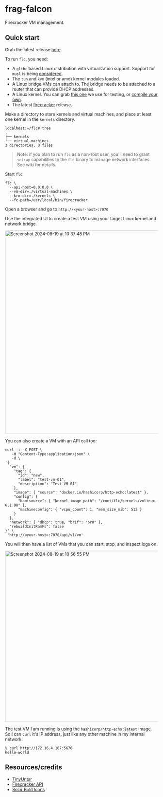 # frag-falcon

Firecracker VM management.

## Quick start

Grab the latest release [here](https://github.com/vaccovecrana/frag-falcon/releases).

To run `flc`, you need:

- A `glibc` based Linux distribution with virtualization support. Support for `musl` is being [considered](https://github.com/vaccovecrana/frag-falcon/issues/9).
- The `tun` and `kvm` (intel or amd) kernel modules loaded.
- A Linux bridge VMs can attach to. The bridge needs to be attached to a router that can provide DHCP addresses.
- A Linux kernel. You can grab [this one](https://github.com/vaccovecrana/frag-falcon/raw/main/ff-test/src/test/resources/kernel/vmlinux-6.1.98) we use for testing, or [compile your own](https://github.com/firecracker-microvm/firecracker/tree/main/resources/guest_configs).
- The latest [firecracker](https://github.com/firecracker-microvm/firecracker/releases) release.

Make a directory to store kernels and virtual machines, and place at least one kernel in the `kernels` directory.

```
localhost:~/flc# tree
.
├── kernels
└── virtual-machines
3 directories, 0 files 
```

> Note: if you plan to run `flc` as a non-root user, you'll need to grant `setcap` capabilities to the `flc` binary to manage network interfaces. See wiki for details.

Start `flc`:

```
flc \
  --api-host=0.0.0.0 \
  --vm-dir=./virtual-machines \
  --krn-dir=./kernels \
  --fc-path=/usr/local/bin/firecracker
```

Open a browser and go to `http://<your-host>:7070`

Use the integrated UI to create a test VM using your target Linux kernel and network bridge.

<img width="668" alt="Screenshot 2024-08-19 at 10 37 48 PM" src="https://github.com/user-attachments/assets/e0abe564-6605-4902-bf62-84f4e79e43c9">

You can also create a VM with an API call too:

```
curl -i -X POST \
   -H "Content-Type:application/json" \
   -d \
'{
  "vm": {
    "tag": {
      "id": "new",
      "label": "test-vm-01",
      "description": "Test VM 01"
    },
    "image": { "source": "docker.io/hashicorp/http-echo:latest" },
    "config": {
      "bootsource": { "kernel_image_path": "/root/flc/kernels/vmlinux-6.1.98" },
      "machineconfig": { "vcpu_count": 1, "mem_size_mib": 512 }
    }
  },
  "network": { "dhcp": true, "brIf": "br0" },
  "rebuildInitRamFs": false
}' \
 'http://<your-host>:7070/api/v1/vm'
```

You will then have a list of VMs that you can start, stop, and inspect logs on.

<img width="562" alt="Screenshot 2024-08-19 at 10 56 55 PM" src="https://github.com/user-attachments/assets/7bdd401e-2f07-49da-8bb0-1afe4116e716">

The test VM I am running is using the `hashicorp/http-echo:latest` image. So I can `curl` it's IP address, just like any other machine in my internal network:

```
% curl http://172.16.4.107:5678
hello-world
```

## Resources/credits

- [TinyUntar](https://github.com/dsoprea/TinyUntar)
- [Firecracker API](https://github.com/firecracker-microvm/firecracker/blob/main/src/firecracker/swagger/firecracker.yaml)
- [Solar Bold Icons](https://www.svgrepo.com/collection/solar-bold-icons/1)
